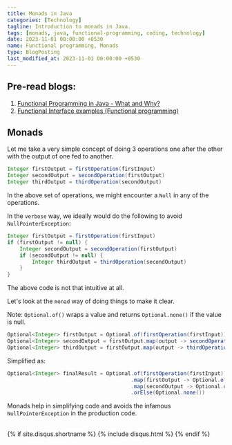 ```yaml
--- 
title: Monads in Java
categories: [Technology]
tagline: Introduction to monads in Java.
tags: [monads, java, functional-programming, coding, technology]
date: 2023-11-01 00:00:00 +0530
name: Functional programming, Monads
type: BlogPosting
last_modified_at: 2023-11-01 00:00:00 +0530
---
```


## Pre-read blogs:
1. [Functional Programming in Java - What and Why?](../functional-programming-in-java-what-and-why)
2. [Functional Interface examples (Functional programming)](../functional-programming-in-java-examples)


## Monads
Let me take a very simple concept of doing 3 operations one after the other with the output of one fed to another.

```java
Integer firstOutput = firstOperation(firstInput)
Integer secondOutput = secondOperation(firstOutput)
Integer thirdOutput = thirdOperation(secondOutput)
```

In the above set of operations, we might encounter a `Null` in any of the operations.

In the `verbose` way, we ideally would do the following to avoid `NullPointerException`:
```java
Integer firstOutput = firstOperation(firstInput)
if (firstOutput != null) {
    Integer secondOutput = secondOperation(firstOutput)
    if (secondOutput != null) {
        Integer thirdOutput = thirdOperation(secondOutput)
    }
}
```

The above code is not that intuitive at all. 

Let's look at the `monad` way of doing things to make it clear.

Note: `Optional.of()` wraps a value and returns `Optional.none()` if the value is null.

```java
Optional<Integer> firstOutput = Optional.of(firstOperation(firstInput))
Optional<Integer> secondOutput = firstOutput.map(output -> secondOperation(output)).orElse(Optional.none())
Optional<Integer> thirdOutput = firstOutput.map(output -> thirdOperation(output)).orElse(Optional.none())
```

Simplified as:

```java
Optional<Integer> finalResult = Optional.of(firstOperation(firstInput))
                                        .map(firstOutput -> Optional.of(secondOperation(firstOutput)))
                                        .map(secondOutput -> Optional.of(thirdOperation(secondOutput))
                                        .orElse(Optional.none())
```

Monads help in simplifying code and avoids the infamous `NullPointerException` in the production code.

<br />
{% if site.disqus.shortname %}
  {% include disqus.html %}
{% endif %}